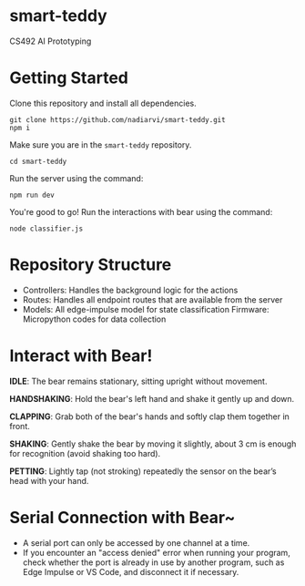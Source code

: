 # smart-teddy
CS492 AI Prototyping

# Getting Started
Clone this repository and install all dependencies.
```
git clone https://github.com/nadiarvi/smart-teddy.git
npm i
```

Make sure you are in the `smart-teddy` repository.
```
cd smart-teddy
```

Run the server using the command:
```
npm run dev
```

You're good to go! Run the interactions with bear using the command:
```
node classifier.js
```

# Repository Structure
- Controllers: Handles the background logic for the actions
- Routes: Handles all endpoint routes that are available from the server
- Models: All edge-impulse model for state classification
Firmware: Micropython codes for data collection

# Interact with Bear!
**IDLE**: The bear remains stationary, sitting upright without movement.

**HANDSHAKING**: Hold the bear's left hand and shake it gently up and down.

**CLAPPING**: Grab both of the bear's hands and softly clap them together in front.

**SHAKING**: Gently shake the bear by moving it slightly, about 3 cm is enough for recognition (avoid shaking too hard).

**PETTING**: Lightly tap (not stroking) repeatedly the sensor on the bear’s head with your hand.

# Serial Connection with Bear~
- A serial port can only be accessed by one channel at a time. 
- If you encounter an "access denied" error when running your program, check whether the port is already in use by another program, such as Edge Impulse or VS Code, and disconnect it if necessary.






